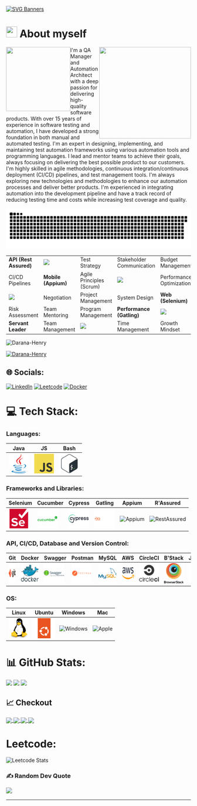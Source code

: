 [![SVG Banners](https://svg-banners.vercel.app/api?type=typeWriter&text1=Hi,%20I'm%20Henry.%20Welcome!%20%20👨‍💻&width=800&height=100)](https://github.com/Darana-Henry)

<!--# 💫 Hi <img src="https://raw.githubusercontent.com/nixin72/nixin72/master/wave.gif" height="45" width="45"/>, I'm Henry-->
# <img src="https://raw.githubusercontent.com/nixin72/nixin72/master/wave.gif" height="30" width="30"/> About myself 

<img align="left" width="175" height="175" src="https://user-images.githubusercontent.com/74038190/212750672-2f3f2b50-c84f-4ed8-a60a-849ae69ff9df.gif">
<img align="right" width="250" height="250" src="https://user-images.githubusercontent.com/74038190/212749447-bfb7e725-6987-49d9-ae85-2015e3e7cc41.gif">
I'm a QA Manager and Automation Architect with a deep passion for delivering high-quality software products. With over 15 years of experience in software testing and automation, I have developed a strong foundation in both manual and automated testing. I'm an expert in designing, implementing, and maintaining test automation frameworks using various automation tools and programming languages. I lead and mentor teams to achieve their goals, always focusing on delivering the best possible product to our customers. I'm highly skilled in agile methodologies, continuous integration/continuous deployment (CI/CD) pipelines, and test management tools. I'm always exploring new technologies and methodologies to enhance our automation processes and deliver better products. I'm experienced in integrating automation into the development pipeline and have a track record of reducing testing time and costs while increasing test coverage and quality.

<div align="center">
  <br>
<picture>
  <source media="(prefers-color-scheme: dark)" srcset="https://raw.githubusercontent.com/Darana-Henry/Darana-Henry/output/github-contribution-grid-snake-dark.svg">
  <source media="(prefers-color-scheme: light)" srcset="https://raw.githubusercontent.com/platane/Darana-Henry/output/github-contribution-grid-snake.svg">
  <img alt="github contribution grid snake animation" src="https://raw.githubusercontent.com/Darana-Henry/Darana-Henry/output/github-contribution-grid-snake.svg">
</picture>
  <br>
</div>

|              |                |                |              |              |
|---------------------|-----------------------|-----------------------|---------------------|---------------------|
| **API (Rest Assured)** | ![](https://img.shields.io/badge/Linux-FCC624?style=for-the-badge&logo=linux&logoColor=black) | Test Strategy | Stakeholder Communication | Budget Management |
| CI/CD Pipelines | **Mobile (Appium)** | Agile Principles (Scrum) | ![](https://img.shields.io/badge/Java-ED8B00?style=for-the-badge&logo=openjdk&logoColor=white) | Performance Optimization |
| ![](https://img.shields.io/badge/Jenkins-D24939?style=for-the-badge&logo=Jenkins&logoColor=white) | Negotiation | Project Management | System Design | **Web (Selenium)** |
| Risk Assessment | Team Mentoring | Program Management | **Performance (Gatling)** | ![](https://img.shields.io/badge/Jira-0052CC?style=for-the-badge&logo=Jira&logoColor=white) |
| **Servant Leader** | Team Management | ![](https://img.shields.io/badge/Amazon_AWS-232F3E?style=for-the-badge&logo=amazon-aws&logoColor=white) | Time Management | Growth Mindset |

<p align="left"> <img src="https://komarev.com/ghpvc/?username=Darana-Henry&label=Profile%20views&color=lightgrey&style=flat-square&abbreviated=true" alt="Darana-Henry" /> </p>
<p align="left"> <a href="https://github.com/ryo-ma/github-profile-trophy"><img src="https://github-profile-trophy.vercel.app/?username=Darana-Henry&theme=dark_dimmed&no-frame=true&no-bg=true" alt="Darana-Henry" /></a> </p>

## 🌐 Socials:
[![LinkedIn](https://img.shields.io/badge/LinkedIn-0077B5?style=for-the-badge&logo=linkedin&logoColor=white)](https://linkedin.com/in/https://www.linkedin.com/in/henrydarana/) [![Leetcode](https://img.shields.io/badge/-LeetCode-FFA116?style=for-the-badge&logo=LeetCode&logoColor=black)](https://leetcode.com/u/onion-sandwich/) [![Docker](https://img.shields.io/badge/docker-%230db7ed.svg?style=for-the-badge&logo=docker&logoColor=white)](https://hub.docker.com/u/hdarana)

# 💻 Tech Stack:
<!--![Java](https://img.shields.io/badge/java-%23ED8B00.svg?style=flat-square&logo=java&logoColor=white) ![JavaScript](https://img.shields.io/badge/javascript-%23323330.svg?style=flat-square&logo=javascript&logoColor=%23F7DF1E) ![Shell Script](https://img.shields.io/badge/shell_script-%23121011.svg?style=flat-square&logo=gnu-bash&logoColor=white) ![AWS](https://img.shields.io/badge/AWS-%23FF9900.svg?style=flat-square&logo=amazon-aws&logoColor=white) ![Jenkins](https://img.shields.io/badge/jenkins-%232C5263.svg?style=flat-square&logo=jenkins&logoColor=white) ![MySQL](https://img.shields.io/badge/mysql-%2300f.svg?style=flat-square&logo=mysql&logoColor=white) ![LINUX](https://img.shields.io/badge/Linux-FCC624?style=flat-square&logo=linux&logoColor=black) ![Confluence](https://img.shields.io/badge/confluence-%23172BF4.svg?style=flat-square&logo=confluence&logoColor=white) ![Docker](https://img.shields.io/badge/docker-%230db7ed.svg?style=flat-square&logo=docker&logoColor=white) ![Gradle](https://img.shields.io/badge/Gradle-02303A.svg?style=flat-square&logo=Gradle&logoColor=white) ![Jira](https://img.shields.io/badge/jira-%230A0FFF.svg?style=flat-square&logo=jira&logoColor=white) ![Postman](https://img.shields.io/badge/Postman-FF6C37?style=flat-square&logo=postman&logoColor=white) ![Swagger](https://img.shields.io/badge/-Swagger-%23Clojure?style=flat-square&logo=swagger&logoColor=white)-->

### Languages:
| Java | JS | Bash |
|----------|----------|----------|
|  <img src="https://github.com/devicons/devicon/blob/master/icons/java/java-original.svg" title="Java"  alt="Java" width="55" height="55"/> |  <img src="https://github.com/devicons/devicon/blob/master/icons/javascript/javascript-original.svg" title="JavaScript" alt="JavaScript" width="55" height="55"/> |  <img src="https://github.com/devicons/devicon/blob/master/icons/bash/bash-original.svg" title="Bash" alt="Bash" width="55" height="55"/> |  

### Frameworks and Libraries:

| Selenium | Cucumber | Cypress | Gatling | Appium | R'Assured
|----------|----------|----------|----------|----------|----------|
|  <img src="https://github.com/devicons/devicon/blob/master/icons/selenium/selenium-original.svg" title="Selenium"  alt="Selenium" width="55" height="55"/>|  <img src="https://github.com/devicons/devicon/blob/master/icons/cucumber/cucumber-plain-wordmark.svg" title="Cucumber" alt="Cucumber" width="55" height="55"/>|  <img src="https://github.com/devicons/devicon/blob/master/icons/cypressio/cypressio-original-wordmark.svg" title="Cypress" alt="Cypress" width="55" height="55"/>|  <img src="https://github.com/devicons/devicon/blob/master/icons/gatling/gatling-original-wordmark.svg" title="Gatling" alt="Gatling" width="55" height="55"/>|  <img src="https://avatars.githubusercontent.com/u/3221291?s=200&v=4" title="Appium" alt="Appium" width="55" height="55"/>| <img src="https://avatars.githubusercontent.com/u/19369327?s=200&v=4" title="RestAssured" alt="RestAssured" width="55" height="55"/>

### API, CI/CD, Database and Version Control:

| Git | Docker | Swagger | Postman | MySQL | AWS | CircleCI | B'Stack | Jenkins |
|----------|----------|----------|----------|----------|----------|----------|----------|----------|
|<img src="https://github.com/devicons/devicon/blob/master/icons/git/git-original-wordmark.svg" title="Git" alt="Git" width="55" height="55"/>|<img src="https://github.com/devicons/devicon/blob/master/icons/docker/docker-original-wordmark.svg" title="Docker" alt="Docker" width="55" height="55"/>|  <img src="https://github.com/devicons/devicon/blob/master/icons/swagger/swagger-original-wordmark.svg" title="Swagger" alt="Swagger" width="55" height="55"/>|  <img src="https://github.com/devicons/devicon/blob/master/icons/postman/postman-original-wordmark.svg" title="Postman" alt="Postman" width="55" height="55"/>|<img src="https://github.com/devicons/devicon/blob/master/icons/mysql/mysql-original-wordmark.svg" title="MySQL" alt="MySQL" width="55" height="55"/>|<img src="https://github.com/devicons/devicon/blob/master/icons/amazonwebservices/amazonwebservices-original-wordmark.svg" title="AWS" alt="AWS" width="55" height="55"/>|<img src="https://github.com/devicons/devicon/blob/master/icons/circleci/circleci-plain-wordmark.svg" title="CircleCI" alt="CircleCI" width="55" height="55"/>| <img src="https://github.com/devicons/devicon/blob/master/icons/browserstack/browserstack-original-wordmark.svg" title="BrowserStack" alt="BrowserStack" width="55" height="55"/>| <img src="https://github.com/devicons/devicon/blob/master/icons/jenkins/jenkins-original.svg" title="Jenkins" alt="Jenkins" width="55" height="55"/>|

### OS: 

| Linux | Ubuntu | Windows | Mac |
|----------|----------|----------|----------|
| <img src="https://github.com/devicons/devicon/blob/master/icons/linux/linux-original.svg" title="Linux" alt="Linux" width="55" height="55"/> | <img src="https://github.com/devicons/devicon/blob/master/icons/ubuntu/ubuntu-original.svg" title="Ubuntu" alt="Ubuntu" width="55" height="55"/> | <img src="https://github.com/canaleal/devicon/blob/new-icon-kali-linux/icons/windows11/windows11-original.svg" title="Windows" alt="Windows" width="55" height="55"/>  | <img src="https://github.com/canaleal/devicon/blob/new-icon-kali-linux/icons/apple/apple-original.svg" title="Apple" alt="Apple" width="55" height="55"/> |



# 📊 GitHub Stats:
![](https://github-readme-stats.vercel.app/api?username=Darana-Henry&hide_border=false&include_all_commits=true&count_private=true&theme=dark)
![](https://github-readme-stats.vercel.app/api/top-langs/?username=Darana-Henry&hide_border=false&include_all_commits=true&count_private=true&layout=compact&theme=dark)
![](https://github-readme-streak-stats.herokuapp.com/?user=Darana-Henry&hide_border=false&theme=dark)

## &#x1f4c8; Checkout
<a href="https://github.com/Darana-Henry/leetcode-project">
  <img align="center" src="https://github-readme-stats.vercel.app/api/pin/?username=Darana-Henry&repo=leetcode-project&title_color=ffffff&text_color=c9cacc&icon_color=2bbc8a&bg_color=1d1f21" />
</a>

<a href="https://github.com/Darana-Henry/javascript-365">
  <img align="center" src="https://github-readme-stats.vercel.app/api/pin/?username=Darana-Henry&repo=javascript-365&title_color=ffffff&text_color=c9cacc&icon_color=2bbc8a&bg_color=1d1f21" />
</a>

<a href="https://github.com/Darana-Henry/e-commerce-selenium">
  <img align="center" src="https://github-readme-stats.vercel.app/api/pin/?username=Darana-Henry&repo=e-commerce-selenium&title_color=ffffff&text_color=c9cacc&icon_color=2bbc8a&bg_color=1d1f21" />
</a>

<a href="https://github.com/Darana-Henry/online-travel-selenium-page-object-docker-jenkins-aws">
  <img align="center" src="https://github-readme-stats.vercel.app/api/pin/?username=Darana-Henry&repo=online-travel-selenium-page-object-docker-jenkins-aws&title_color=ffffff&text_color=c9cacc&icon_color=2bbc8a&bg_color=1d1f21" />
</a>

# Leetcode:
![Leetcode Stats](https://leetcard.jacoblin.cool/onion-sandwich?ext=heatmap)

### ✍️ Random Dev Quote
![](https://quotes-github-readme.vercel.app/api?type=horizontal&theme=dark)

---
<!-- [![](https://visitcount.itsvg.in/api?id=Darana-Henry&icon=5&color=0)](https://visitcount.itsvg.in) -->
<!-- Proudly created with GPRM ( https://gprm.itsvg.in ) -->
